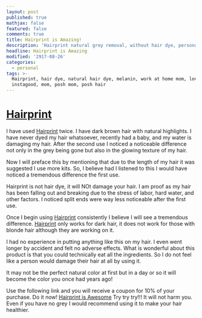 ```yaml
---
layout: post
published: true
mathjax: false
featured: false
comments: true
title: Hairprint is Amazing!
description: 'Hairprint natural grey removal, without hair dye, personal experience.'
headline: Hairprint is Amazing
modified: '2917-08-26'
categories:
  - personal
tags: >-
  Hairprint, hair dye, natural hair dye, melanin, work at home mom, love,
  instagood, mom, posh mom, posh hair
---
```

<h1><a href="http://hairprint.refr.cc/7NTPCWL">Hairprint</a></h1>

<p>I have used <a href="http://hairprint.refr.cc/7NTPCWL">Hairprint</a> twice. I have dark brown hair with natural highlights. I have never dyed my hair whatsoever, recently had a baby, and my water is damaging my hair. After the second use I noticed a noticeable difference not only in the grey being gone but also in the glowing texture of my hair.</p>

<p>Now I will preface this by mentioning that due to the length of my hair it was suggested I use more kits. So, I believe had I listened to this I would have noticed a tremendous difference the first use.</p>

<p>Hairprint is not hair dye, it will NOt damage your hair. I am proof as my hair has been falling out and breaking due to the stress of labor, hard water, and other factors. I noticed split ends were way less noticeable after the first use.</p>

<p>Once I begin using <a href="http://hairprint.refr.cc/7NTPCWL">Hairprint</a> consistently I believe I will see a tremendous difference. <a href="http://hairprint.refr.cc/7NTPCWL">Hairprint</a> only works for dark hair, it does not work for those with blonde hair although they are working on it.</p>

<p>I had no experience in putting anything like this on my hair. I even went longer by accident and felt no adverse effects. What is wonderful about this product is that you could technically eat all the ingredients. So I do not feel like a person would damage their hair at all by using it.</p>

<p>It may not be the perfect natural color at first but in a day or so it will become the color you once had years ago!</p>

<p>Use the following link and you will receive a coupon for 10% of your purchase. Do it now! <a href="http://hairprint.refr.cc/7NTPCWL">Hairprint is Awesome</a>
Try try try!!! It will not harm you. Even if you have no grey I would recommend using it to make your hair healthier.</p>
